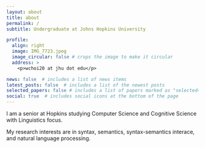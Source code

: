 ```yaml
---
layout: about
title: about
permalink: /
subtitle: Undergraduate at Johns Hopkins University

profile:
  align: right
  image: IMG_7723.jpeg
  image_circular: false # crops the image to make it circular
  address: >
    <p>wchoi20 at jhu dot edu</p>

news: false  # includes a list of news items
latest_posts: false  # includes a list of the newest posts
selected_papers: false # includes a list of papers marked as "selected={true}"
social: true  # includes social icons at the bottom of the page
---
```


I am a senior at Hopkins studying Computer Science and Cognitive Science with Linguistics focus. 

My research interests are in syntax, semantics, syntax-semantics interace, and natural language processing.
